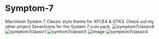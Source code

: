 # Symptom-7
Macintosh System 7 Classic style theme for XFCE4 &amp; GTK3.
Check out my other project SevenIcons for the System 7 icon pack.
![symptom7classic6](https://user-images.githubusercontent.com/34405495/179257282-aae2b40c-e251-4359-9cc4-6c7cd8c090e8.png)
![symptom7classic1](https://user-images.githubusercontent.com/34405495/177403233-9ac46d83-f48a-4cef-a4cc-2c36f1cfb4b7.png)
![symtom7classic5](https://user-images.githubusercontent.com/34405495/179257301-228af03f-c592-41b2-830f-d85cb431ee2b.png)
![image](https://user-images.githubusercontent.com/34405495/180617617-cee7ca4f-aedd-4761-88ed-78ef9f4fe222.png)
![symptom7classic4](https://user-images.githubusercontent.com/34405495/177403239-84a0082c-7d24-4317-a8ea-e1b446f12be6.png)
